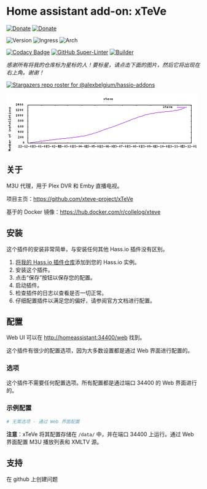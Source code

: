 # Home assistant add-on: xTeVe

[![Donate][donation-badge]](https://www.buymeacoffee.com/alexbelgium)
[![Donate][paypal-badge]](https://www.paypal.com/donate/?hosted_button_id=DZFULJZTP3UQA)

![Version](https://img.shields.io/badge/dynamic/yaml?label=版本&query=%24.version&url=https%3A%2F%2Fraw.githubusercontent.com%2Falexbelgium%2Fhassio-addons%2Fmaster%2Fxteve%2Fconfig.yaml)
![Ingress](https://img.shields.io/badge/dynamic/yaml?label=Ingress&query=%24.ingress&url=https%3A%2F%2Fraw.githubusercontent.com%2Falexbelgium%2Fhassio-addons%2Fmaster%2Fxteve%2Fconfig.yaml)
![Arch](https://img.shields.io/badge/dynamic/yaml?color=success&label=Arch&query=%24.arch&url=https%3A%2F%2Fraw.githubusercontent.com%2Falexbelgium%2Fhassio-addons%2Fmaster%2Fxteve%2Fconfig.yaml)

[![Codacy Badge](https://app.codacy.com/project/badge/Grade/9c6cf10bdbba45ecb202d7f579b5be0e)](https://www.codacy.com/gh/alexbelgium/hassio-addons/dashboard?utm_source=github.com&utm_medium=referral&utm_content=alexbelgium/hassio-addons&utm_campaign=Badge_Grade)
[![GitHub Super-Linter](https://img.shields.io/github/actions/workflow/status/alexbelgium/hassio-addons/weekly-supelinter.yaml?label=Lint%20code%20base)](https://github.com/alexbelgium/hassio-addons/actions/workflows/weekly-supelinter.yaml)
[![Builder](https://img.shields.io/github/actions/workflow/status/alexbelgium/hassio-addons/onpush_builder.yaml?label=Builder)](https://github.com/alexbelgium/hassio-addons/actions/workflows/onpush_builder.yaml)

[donation-badge]: https://img.shields.io/badge/Buy%20me%20a%20coffee%20(no%20paypal)-%23d32f2f?logo=buy-me-a-coffee&style=flat&logoColor=white
[paypal-badge]: https://img.shields.io/badge/Buy%20me%20a%20coffee%20with%20Paypal-0070BA?logo=paypal&style=flat&logoColor=white

_感谢所有将我的仓库标为星标的人！要标星，请点击下面的图片，然后它将出现在右上角。谢谢！_

[![Stargazers repo roster for @alexbelgium/hassio-addons](https://raw.githubusercontent.com/alexbelgium/hassio-addons/master/.github/stars2.svg)](https://github.com/alexbelgium/hassio-addons/stargazers)

![下载趋势](https://raw.githubusercontent.com/alexbelgium/hassio-addons/master/xteve/stats.png)

## 关于

M3U 代理，用于 Plex DVR 和 Emby 直播电视。

项目主页：https://github.com/xteve-project/xTeVe

基于的 Docker 镜像：https://hub.docker.com/r/collelog/xteve

## 安装

这个插件的安装非常简单，与安装任何其他 Hass.io 插件没有区别。

1. [将我的 Hass.io 插件仓库][repository]添加到您的 Hass.io 实例。
1. 安装这个插件。
1. 点击“保存”按钮以保存您的配置。
1. 启动插件。
1. 检查插件的日志以查看是否一切正常。
1. 仔细配置插件以满足您的偏好，请参阅官方文档进行配置。

## 配置

Web UI 可以在 <http://homeassistant:34400/web> 找到。

这个插件有很少的配置选项，因为大多数设置都是通过 Web 界面进行配置的。

### 选项

这个插件不需要任何配置选项。所有配置都是通过端口 34400 的 Web 界面进行的。

### 示例配置

```yaml
# 无需选项 - 通过 Web 界面配置
```

**注意**：xTeVe 将其配置存储在 `/data/` 中，并在端口 34400 上运行。通过 Web 界面配置 M3U 播放列表和 XMLTV 源。

## 支持

在 github 上创建问题

[repository]: https://github.com/alexbelgium/hassio-addons